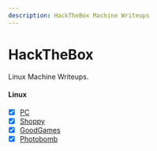 ```yaml
---
description: HackTheBox Machine Writeups
---
```


# HackTheBox

Linux Machine Writeups.

#### Linux

* [x] [PC](pc.md)
* [x] [Shoppy](shoppy.md)
* [x] [GoodGames](goodgames.md)
* [x] [Photobomb](photobomb.md)
